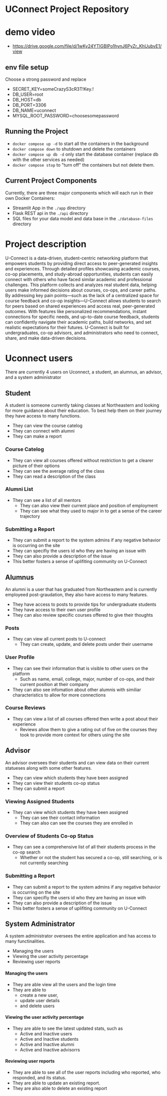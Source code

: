 # UConnect Project Repository
# demo video
- https://drive.google.com/file/d/1wKy24YTIGBlPo1hynJ6PyZr_KhUubvE1/view 

## env file setup
Choose a strong password and replace <somepassword>

- SECRET_KEY=someCrazyS3cR3T!Key.!
- DB_USER=root
- DB_HOST=db
- DB_PORT=3306
- DB_NAME=uconnect
- MYSQL_ROOT_PASSWORD=choosesomepassword

## Running the Project

- `docker compose up -d` to start all the containers in the background
- `docker compose down` to shutdown and delete the containers
- `docker compose up db -d` only start the database container (replace db with the other services as needed)
- `docker compose stop` to "turn off" the containers but not delete them.

## Current Project Components

Currently, there are three major components which will each run in their own Docker Containers:

- Streamlit App in the `./app` directory
- Flask REST api in the `./api` directory
- SQL files for your data model and data base in the `./database-files` directory

# Project description

U-Connect is a data-driven, student-centric networking platform that empowers students by providing direct access to peer-generated insights and experiences. Through detailed profiles showcasing academic courses, co-op placements, and study-abroad opportunities, students can easily connect with others who have faced similar academic and professional challenges. This platform collects and analyzes real student data, helping users make informed decisions about courses, co-ops, and career paths.
By addressing key pain points—such as the lack of a centralized space for course feedback and co-op insights—U-Connect allows students to search for peers based on shared experiences and access real, peer-generated outcomes. With features like personalized recommendations, instant connections for specific needs, and up-to-date course feedback, students can confidently navigate their academic paths, build networks, and set realistic expectations for their futures. U-Connect is built for undergraduates, co-op advisors, and administrators who need to connect, share, and make data-driven decisions.

# Uconnect users

There are currently 4 users on Uconnect, a student, an alumnus, an advisor, and a system administrator

## Student

A student is someone currently taking classes at Northeastern and looking for more guidance about their education. 
To best help them on their journey they have access to many functions.

- They can view the course catelog 
- They can connect with alumni
- They can make a report

### Course Catelog
- They can view all courses offered without restriction to get a clearer picture of their options
- They can see the average rating of the class
- They can read a description of the class

### Alumni List
- They can see a list of all mentors
  - They can also view their current place and position of employment
  - They can see what they used to major in to get a sense of the career trajectory

### Submitting a Report
- They can submit a report to the system admins if any negative behavior is occurring on the site
 - They can specifiy the users id who they are having an issue with
 - They can also provide a description of the issue
- This better fosters a sense of uplifiting community on U-Connect

## Alumnus

An alumni is a user that has graduated from Northeastern and is currently employeed post-graudation, they also have access to many features.

- They have access to posts to provide tips for undergraduate students
- They have access to their own user profile
- They can also review specific courses offered to give their thoughts 

### Posts
- They can view all current posts to U-connect
  - They can create, update, and delete posts under their username

### User Profile
- They can see their information that is visible to other users on the platform
  - Such as name, email, college, major, number of co-ops, and their current position at their company
- They can also see infomation about other alumnis with similiar characteristics to allow for more connections

### Course Reviews
- They can view a list of all courses offered then write a post about their experience
  - Reviews allow them to give a rating out of five on the courses they took to provide more context for others using the site

## Advisor

An advisor oversees their students and can view data on their current statueses along with some other features.

- They can view which students they have been assigned
- They can view their students co-op status
- They can submit a report

### Viewing Assigned Students
- They can view which students they have been assigned
  - They can see their contact information
  - They can also can see the courses they are enrolled in
### Overview of Students Co-op Status
- They can see a comprehensive list of all their students process in the co-op search
  - Whether or not the student has secured a co-op, still searching, or is not currently searching
### Submitting a Report
- They can submit a report to the system admins if any negative behavior is occurring on the site
 - They can specifiy the users id who they are having an issue with
 - They can also provide a description of the issue
- This better fosters a sense of uplifiting community on U-Connect

## System Administrator

A system administrator oversees the entire application and has access to many functinalities.

- Managing the users
- Viewing the user activity percentage
- Reviewing user reports

#### Managing the users

- They are able view all the users and the login time
- They are able to
  - create a new user,
  - update user details
  - and delete users

#### Viewing the user activity percentage

- They are able to see the latest updated stats, such as
  - Active and Inactive users
  - Active and Inactive students
  - Active and Inactive alumni
  - Active and Inactive advisorrs

#### Reviewing user reports

- They are able to see all of the user reports including who reported, who responded, and its status.
- They are able to update an existing report.
- They are also able to delete an existing report
